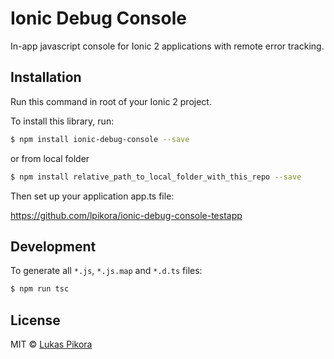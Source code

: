 # Ionic Debug Console

In-app javascript console for Ionic 2 applications with remote error tracking.

## Installation

Run this command in root of your Ionic 2 project.

To install this library, run:

```bash
$ npm install ionic-debug-console --save
```

or from local folder

```bash
$ npm install relative_path_to_local_folder_with_this_repo --save
```

Then set up your application app.ts file:

https://github.com/lpikora/ionic-debug-console-testapp

## Development

To generate all `*.js`, `*.js.map` and `*.d.ts` files:

```bash
$ npm run tsc
```

## License

MIT © [Lukas Pikora](lpikora@gmail.com)
